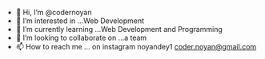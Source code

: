 - 👋 Hi, I’m @codernoyan
- 👀 I’m interested in ...Web Development
- 🌱 I’m currently learning ...Web Development and Programming
- 💞️ I’m looking to collaborate on ...a team
- 📫 How to reach me ...
  on instagram noyandey1
  coder.noyan@gmail.com
<!---
codernoyan/codernoyan is a ✨ special ✨ repository because its `README.md` (this file) appears on your GitHub profile.
You can click the Preview link to take a look at your changes.
--->
